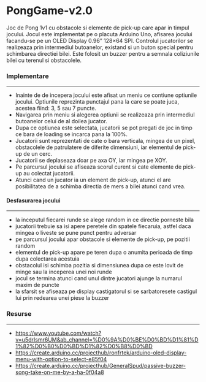 # PongGame-v2.0 

Joc de Pong 1v1 cu obstacole si elemente de pick-up care apar in timpul jocului. 
Jocul este implementat pe o placuta Arduino Uno, afisarea jocului facandu-se pe un OLED Display 0.96” 128×64 SPI. 
Controlul jucatorilor se realizeaza prin intermediul butoanelor, existand si un buton special pentru schimbarea directiei bilei. 
Este folosit un buzzer pentru a semnala coliziunile bilei cu terenul si obstacolele.  
  
 ### Implementare 
 ------------------ 
 - Inainte de de incepera jocului este afisat un meniu ce contiune optiunile jocului. Optiunile reprezinta punctajul pana la care se poate juca, acestea fiind: 3, 5 sau 7 puncte. 
 - Navigarea prin meniu si alegerea optiunii se realizeaza prin intermediul butoanelor celui de al doilea jucator.  
 - Dupa ce optiunea este selectata, jucatorii se pot pregati de joc in timp ce bara de loading se incarca pana la 100%.
 - Jucatorii sunt reprezentati de cate o bara verticala, mingea de un pixel, obstacolele de patrulatere de diferite dimensiuni, iar elementul de pick-up de un cerc.
 - Jucatorii se deplaseaza doar pe axa OY, iar mingea pe XOY.
 - Pe parcursul jocului se afiseaza scorul curent si cate elemente de pick-up au colectat jucatorii.
 - Atunci cand un jucator ia un element de pick-up, atunci el are posibilitatea de a schimba directia de mers a bilei atunci cand vrea.  
 
 #### Desfasurarea jocului
 ------------------------ 
 - la inceputul fiecarei runde se alege random in ce directie porneste bila 
 - jucatorii trebuie sa isi apere peretele din spatele fiecaruia, astfel daca mingea o liveste se pune punct pentru adversar 
 - pe parcursul jocului apar obstacole si elemente de pick-up, pe pozitii random 
 - elementul de pick-up apare pe teren dupa o anumita perioada de timp dupa colectarea acestuia
 - obstacolul isi schimba pozitia si dimensiunea dupa ce este lovit de minge sau la inceperea unei noi runde
 - jocul se termina atunci cand unul dintre jucatori ajunge la numarul maxim de puncte
 - la sfarsit se afiseaza pe display castigatorul si se sarbatoresete castigul lui prin redearea unei piese la buzzer
 
 
 ### Resurse
 -----------
 - https://www.youtube.com/watch?v=u5drIsmr6UM&ab_channel=%D0%9A%D0%BE%D0%BD%D1%81%D1%82%D0%B0%D0%BD%D1%82%D0%B8%D0%BD
 - https://create.arduino.cc/projecthub/ronfrtek/arduino-oled-display-menu-with-option-to-select-e85f04
 - https://create.arduino.cc/projecthub/GeneralSpud/passive-buzzer-song-take-on-me-by-a-ha-0f04a8
 
